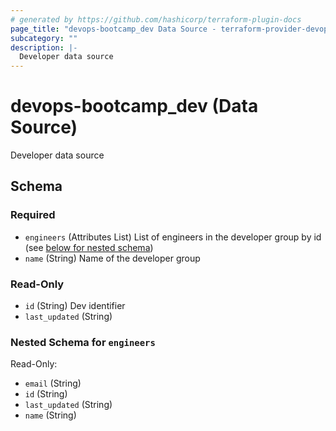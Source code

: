 ```yaml
---
# generated by https://github.com/hashicorp/terraform-plugin-docs
page_title: "devops-bootcamp_dev Data Source - terraform-provider-devops-bootcamp"
subcategory: ""
description: |-
  Developer data source
---
```


# devops-bootcamp_dev (Data Source)

Developer data source



<!-- schema generated by tfplugindocs -->
## Schema

### Required

- `engineers` (Attributes List) List of engineers in the developer group by id (see [below for nested schema](#nestedatt--engineers))
- `name` (String) Name of the developer group

### Read-Only

- `id` (String) Dev identifier
- `last_updated` (String)

<a id="nestedatt--engineers"></a>
### Nested Schema for `engineers`

Read-Only:

- `email` (String)
- `id` (String)
- `last_updated` (String)
- `name` (String)
